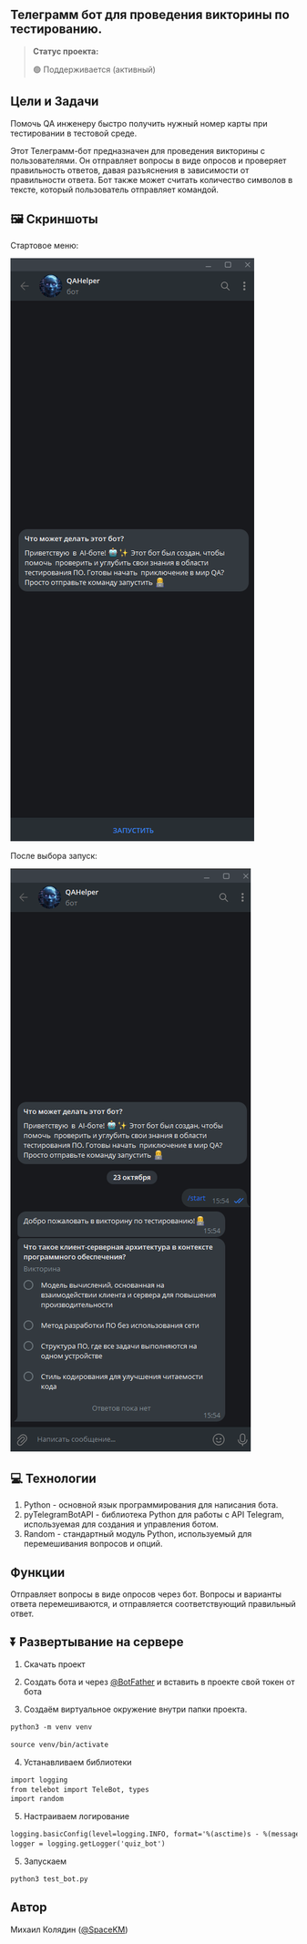 <h2>Телеграмм бот для проведения викторины по тестированию.</h2>

> **Статус проекта:**
>
> 🟢 Поддерживается (активный) 

## Цели и Задачи
Помочь QA инженеру быстро получить нужный номер карты при тестировании в тестовой среде.

Этот Телеграмм-бот предназначен для проведения викторины с пользователями. Он отправляет вопросы в виде опросов и проверяет правильность ответов,
давая разъяснения в зависимости от правильности ответа. Бот также может считать количество символов в тексте, который пользователь отправляет командой.
## 🖼 Скриншоты

Стартовое меню:

![image](https://raw.githubusercontent.com/Space108/test_bot/refs/heads/master/Greeting.png)

После выбора запуск:

![image](https://raw.githubusercontent.com/Space108/test_bot/refs/heads/master/Launch.png)


## 💻 Технологии

1. Python - основной язык программирования для написания бота.
2. pyTelegramBotAPI - библиотека Python для работы с API Telegram, используемая для создания и управления ботом.
3. Random - стандартный модуль Python, используемый для перемешивания вопросов и опций.
##     Функции 
   Отправляет вопросы в виде опросов через бот. Вопросы и варианты ответа перемешиваются,
   и отправляется соответствующий правильный ответ.

   
## ⏬ Развертывание на сервере
1. Скачать проект
   
2. Создать бота и через [@BotFather](https://t.me/BotFather) и вставить в проекте свой токен от бота

3. Создаём виртуальное окружение внутри папки проекта.


``` markdown
python3 -m venv venv
```

``` markdown
source venv/bin/activate
```
4. Устанавливаем библиотеки

``` markdown
import logging
from telebot import TeleBot, types
import random
```
5. Настраиваем логирование
``` markdown
logging.basicConfig(level=logging.INFO, format='%(asctime)s - %(message)s')
logger = logging.getLogger('quiz_bot')
```

5. Запускаем
``` markdown
python3 test_bot.py
```

## Автор

Михаил Колядин ([@SpaceKM](https://t.me/SpaceKM))
